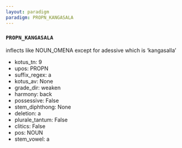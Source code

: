 ```yaml
---
layout: paradigm
paradigm: PROPN_KANGASALA
---
```

### ` PROPN_KANGASALA `

inflects like NOUN_OMENA except for adessive which is ‘kangasalla’
* kotus_tn: 9
* upos: PROPN
* suffix_regex: a
* kotus_av: None
* grade_dir: weaken
* harmony: back
* possessive: False
* stem_diphthong: None
* deletion: a
* plurale_tantum: False
* clitics: False
* pos: NOUN
* stem_vowel: a
